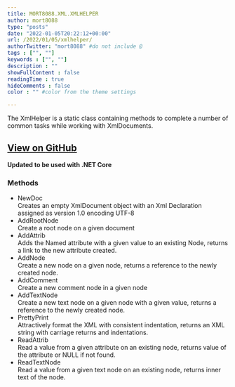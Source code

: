 ```yaml
---
title: MORT8088.XML.XMLHELPER
author: mort8088
type: "posts"
date: "2022-01-05T20:22:12+00:00"
url: /2022/01/05/xmlhelper/
authorTwitter: "mort8088" #do not include @
tags : ["", ""]
keywords : ["", ""]
description : ""
showFullContent : false
readingTime : true
hideComments : false
color : "" #color from the theme settings

---
```

The XmlHelper is a static class containing methods to complete a number of common tasks while working with XmlDocuments.<!--more-->

## [<i class="fab fa-github-square"></i> View on <span>GitHub</span>][1]

**Updated to be used with .NET Core**

### Methods

  * NewDoc  
    Creates an empty XmlDocument object with an Xml Declaration assigned as version 1.0 encoding UTF-8
  * AddRootNode  
    Create a root node on a given document
  * AddAttrib  
    Adds the Named attribute with a given value to an existing Node, returns a link to the new attribute created.
  * AddNode  
    Create a new node on a given node, returns a reference to the newly created node.
  * AddComment  
    Create a new comment node in a given node
  * AddTextNode  
    Create a new text node on a given node with a given value, returns a reference to the newly created node.
  * PrettyPrint  
    Attractively format the XML with consistent indentation, returns an XML string with carriage returns and indentations.
  * ReadAttrib  
    Read a value from a given attribute on an existing node, returns value of the attribute or NULL if not found.
  * ReadTextNode  
    Read a value from a given text node on an existing node, returns inner text of the node.

 [1]: https://github.com/mort8088/mort8088.XML.XmlHelper